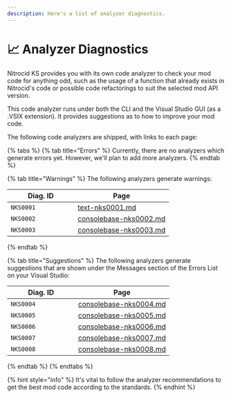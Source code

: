 ```yaml
---
description: Here's a list of analyzer diagnostics.
---
```


# 📈 Analyzer Diagnostics

Nitrocid KS provides you with its own code analyzer to check your mod code for anything odd, such as the usage of a function that already exists in Nitrocid's code or possible code refactorings to suit the selected mod API version.

This code analyzer runs under both the CLI and the Visual Studio GUI (as a .VSIX extension). It provides suggestions as to how to improve your mod code.

The following code analyzers are shipped, with links to each page:

{% tabs %}
{% tab title="Errors" %}
Currently, there are no analyzers which generate errors yet. However, we'll plan to add more analyzers.
{% endtab %}

{% tab title="Warnings" %}
The following analyzers generate warnings:

<table><thead><tr><th width="139">Diag. ID</th><th data-type="content-ref">Page</th></tr></thead><tbody><tr><td><code>NKS0001</code></td><td><a href="text-nks0001.md">text-nks0001.md</a></td></tr><tr><td><code>NKS0002</code></td><td><a href="consolebase-nks0002.md">consolebase-nks0002.md</a></td></tr><tr><td><code>NKS0003</code></td><td><a href="consolebase-nks0003.md">consolebase-nks0003.md</a></td></tr></tbody></table>
{% endtab %}

{% tab title="Suggestions" %}
The following analyzers generate suggestions that are shown under the Messages section of the Errors List on your Visual Studio:

<table><thead><tr><th width="140">Diag. ID</th><th data-type="content-ref">Page</th></tr></thead><tbody><tr><td><code>NKS0004</code></td><td><a href="consolebase-nks0004.md">consolebase-nks0004.md</a></td></tr><tr><td><code>NKS0005</code></td><td><a href="consolebase-nks0005.md">consolebase-nks0005.md</a></td></tr><tr><td><code>NKS0006</code></td><td><a href="consolebase-nks0006.md">consolebase-nks0006.md</a></td></tr><tr><td><code>NKS0007</code></td><td><a href="consolebase-nks0007.md">consolebase-nks0007.md</a></td></tr><tr><td><code>NKS0008</code></td><td><a href="consolebase-nks0008.md">consolebase-nks0008.md</a></td></tr></tbody></table>
{% endtab %}
{% endtabs %}

{% hint style="info" %}
It's vital to follow the analyzer recommendations to get the best mod code according to the standards.
{% endhint %}
